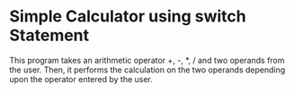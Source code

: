 # Simple Calculator using switch Statement
This program takes an arithmetic operator +, -, *, / and two operands from the user. Then, it performs the calculation on the two operands depending upon the operator entered by the user.
